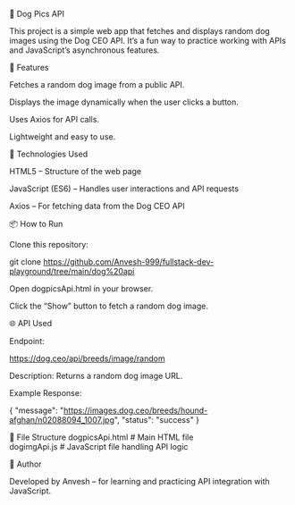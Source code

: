 🐶 Dog Pics API

This project is a simple web app that fetches and displays random dog images using the Dog CEO API. It’s a fun way to practice working with APIs and JavaScript’s asynchronous features.

🚀 Features

Fetches a random dog image from a public API.

Displays the image dynamically when the user clicks a button.

Uses Axios for API calls.

Lightweight and easy to use.

🧩 Technologies Used

HTML5 – Structure of the web page

JavaScript (ES6) – Handles user interactions and API requests

Axios – For fetching data from the Dog CEO API

📦 How to Run

Clone this repository:

git clone <https://github.com/Anvesh-999/fullstack-dev-playground/tree/main/dog%20api>


Open dogpicsApi.html in your browser.

Click the “Show” button to fetch a random dog image.

🌐 API Used

Endpoint:

https://dog.ceo/api/breeds/image/random


Description: Returns a random dog image URL.

Example Response:

{
  "message": "https://images.dog.ceo/breeds/hound-afghan/n02088094_1007.jpg",
  "status": "success"
}

📁 File Structure
dogpicsApi.html     # Main HTML file  
dogimgApi.js        # JavaScript file handling API logic  

🐾 Author

Developed by Anvesh – for learning and practicing API integration with JavaScript.